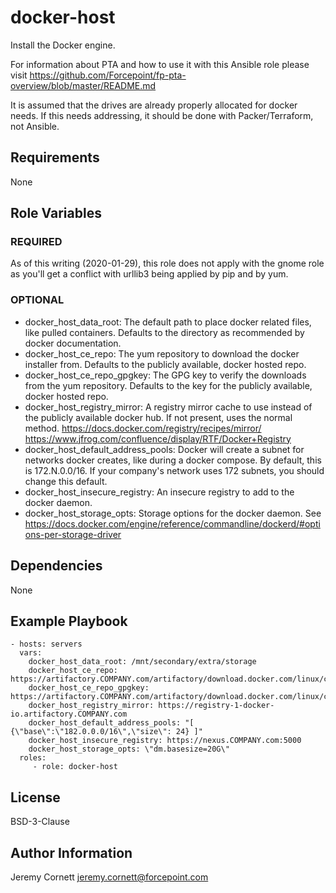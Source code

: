 # docker-host

Install the Docker engine.

For information about PTA and how to use it with this Ansible role please visit https://github.com/Forcepoint/fp-pta-overview/blob/master/README.md

It is assumed that the drives are already properly allocated for docker needs.
If this needs addressing, it should be done with Packer/Terraform, not Ansible.

## Requirements

None

## Role Variables

### REQUIRED

As of this writing (2020-01-29), this role does not apply with the gnome role as
you'll get a conflict with urllib3 being applied by pip and by yum.

### OPTIONAL

* docker_host_data_root: The default path to place docker related files, like pulled containers.
  Defaults to the directory as recommended by docker documentation.
* docker_host_ce_repo: The yum repository to download the docker installer from. 
  Defaults to the publicly available, docker hosted repo.
* docker_host_ce_repo_gpgkey: The GPG key to verify the downloads from the yum repository. 
  Defaults to the key for the publicly available, docker hosted repo.
* docker_host_registry_mirror: A registry mirror cache to use instead of the publicly available docker hub.
  If not present, uses the normal method. https://docs.docker.com/registry/recipes/mirror/
  https://www.jfrog.com/confluence/display/RTF/Docker+Registry
* docker_host_default_address_pools: Docker will create a subnet for networks docker creates, like during
  a docker compose. By default, this is 172.N.0.0/16. If your company's network uses 172 subnets, 
  you should change this default.
* docker_host_insecure_registry: An insecure registry to add to the docker daemon.
* docker_host_storage_opts: Storage options for the docker daemon. See https://docs.docker.com/engine/reference/commandline/dockerd/#options-per-storage-driver

## Dependencies

None

## Example Playbook

    - hosts: servers
      vars:
        docker_host_data_root: /mnt/secondary/extra/storage
        docker_host_ce_repo: https://artifactory.COMPANY.com/artifactory/download.docker.com/linux/centos/7/$basearch/stable
        docker_host_ce_repo_gpgkey: https://artifactory.COMPANY.com/artifactory/download.docker.com/linux/centos/gpg
        docker_host_registry_mirror: https://registry-1-docker-io.artifactory.COMPANY.com
        docker_host_default_address_pools: "[ {\"base\":\"182.0.0.0/16\",\"size\": 24} ]"
        docker_host_insecure_registry: https://nexus.COMPANY.com:5000
        docker_host_storage_opts: \"dm.basesize=20G\"
      roles:
         - role: docker-host

## License

BSD-3-Clause

## Author Information

Jeremy Cornett <jeremy.cornett@forcepoint.com>

